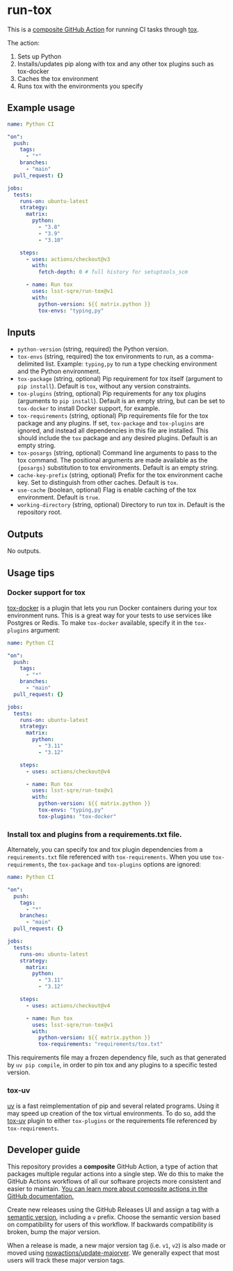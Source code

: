 # run-tox

This is a [composite GitHub Action](https://docs.github.com/en/actions/creating-actions/creating-a-composite-action) for running CI tasks through [tox](https://tox.wiki/en/latest/index.html#).

The action:

1. Sets up Python
2. Installs/updates pip along with tox and any other tox plugins such as tox-docker
3. Caches the tox environment
4. Runs tox with the environments you specify

## Example usage

```yaml
name: Python CI

"on":
  push:
    tags:
      - "*"
    branches:
      - "main"
  pull_request: {}

jobs:
  tests:
    runs-on: ubuntu-latest
    strategy:
      matrix:
        python:
          - "3.8"
          - "3.9"
          - "3.10"

    steps:
      - uses: actions/checkout@v3
        with:
          fetch-depth: 0 # full history for setuptools_scm

      - name: Run tox
        uses: lsst-sqre/run-tox@v1
        with:
          python-version: ${{ matrix.python }}
          tox-envs: "typing,py"
```

## Inputs

- `python-version` (string, required) the Python version.
- `tox-envs` (string, required) the tox environments to run, as a comma-delimited list. Example: `typing,py` to run a type checking environment and the Python environment.
- `tox-package` (string, optional) Pip requirement for tox itself (argument to `pip install`). Default is `tox`, without any version constraints.
- `tox-plugins` (string, optional) Pip requirements for any tox plugins (arguments to `pip install`). Default is an empty string, but can be set to `tox-docker` to install Docker support, for example.
- `tox-requirements` (string, optional) Pip requirements file for the tox package and any plugins. If set, `tox-package` and `tox-plugins` are ignored, and instead all dependencies in this file are installed. This should include the `tox` package and any desired plugins. Default is an empty string.
- `tox-posargs` (string, optional) Command line arguments to pass to the tox command. The positional arguments are made available as the `{posargs}` substitution to tox environments. Default is an empty string.
- `cache-key-prefix` (string, optional) Prefix for the tox environment cache key. Set to distinguish from other caches. Default is `tox`.
- `use-cache` (boolean, optional) Flag is enable caching of the tox environment. Default is `true`.
- `working-directory` (string, optional) Directory to run tox in. Default is the repository root.

## Outputs

No outputs.

## Usage tips

### Docker support for tox

[tox-docker](https://github.com/tox-dev/tox-docker) is a plugin that lets you run Docker containers during your tox environment runs.
This is a great way for your tests to use services like Postgres or Redis.
To make `tox-docker` available, specify it in the `tox-plugins` argument:

```yaml
name: Python CI

"on":
  push:
    tags:
      - "*"
    branches:
      - "main"
  pull_request: {}

jobs:
  tests:
    runs-on: ubuntu-latest
    strategy:
      matrix:
        python:
          - "3.11"
          - "3.12"

    steps:
      - uses: actions/checkout@v4

      - name: Run tox
        uses: lsst-sqre/run-tox@v1
        with:
          python-version: ${{ matrix.python }}
          tox-envs: "typing,py"
          tox-plugins: "tox-docker"
```

### Install tox and plugins from a requirements.txt file.

Alternately, you can specify tox and tox plugin dependencies from a `requirements.txt` file referenced with `tox-requirements`. When you use `tox-requirements`, the `tox-package` and `tox-plugins` options are ignored:

```yaml
name: Python CI

"on":
  push:
    tags:
      - "*"
    branches:
      - "main"
  pull_request: {}

jobs:
  tests:
    runs-on: ubuntu-latest
    strategy:
      matrix:
        python:
          - "3.11"
          - "3.12"

    steps:
      - uses: actions/checkout@v4

      - name: Run tox
        uses: lsst-sqre/run-tox@v1
        with:
          python-version: ${{ matrix.python }}
          tox-requirements: "requirements/tox.txt"
```

This requirements file may a frozen dependency file, such as that generated by `uv pip compile`, in order to pin tox and any plugins to a specific tested version.

### tox-uv

[uv](https://github.com/astral-sh/uv) is a fast reimplementation of pip and several related programs.
Using it may speed up creation of the tox virtual environments.
To do so, add the [tox-uv](https://github.com/tox-dev/tox-uv) plugin to either `tox-plugins` or the requirements file referenced by `tox-requirements`.

## Developer guide

This repository provides a **composite** GitHub Action, a type of action that packages multiple regular actions into a single step.
We do this to make the GitHub Actions workflows of all our software projects more consistent and easier to maintain.
[You can learn more about composite actions in the GitHub documentation.](https://docs.github.com/en/actions/creating-actions/creating-a-composite-action)

Create new releases using the GitHub Releases UI and assign a tag with a [semantic version](https://semver.org), including a `v` prefix. Choose the semantic version based on compatibility for users of this workflow. If backwards compatibility is broken, bump the major version.

When a release is made, a new major version tag (i.e. `v1`, `v2`) is also made or moved using [nowactions/update-majorver](https://github.com/marketplace/actions/update-major-version).
We generally expect that most users will track these major version tags.
